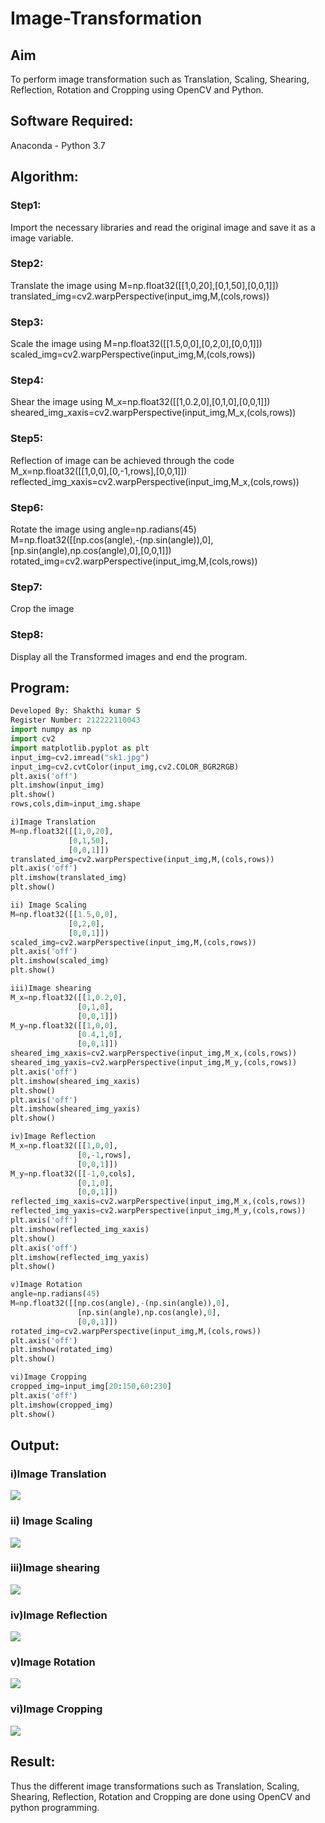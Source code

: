 # Image-Transformation
## Aim
To perform image transformation such as Translation, Scaling, Shearing, Reflection, Rotation and Cropping using OpenCV and Python.

## Software Required:
Anaconda - Python 3.7

## Algorithm:
### Step1:
Import the necessary libraries and read the original image and save it as a image variable.

### Step2:
Translate the image using M=np.float32([[1,0,20],[0,1,50],[0,0,1]]) translated_img=cv2.warpPerspective(input_img,M,(cols,rows))

### Step3:
Scale the image using M=np.float32([[1.5,0,0],[0,2,0],[0,0,1]]) scaled_img=cv2.warpPerspective(input_img,M,(cols,rows))

### Step4:
Shear the image using M_x=np.float32([[1,0.2,0],[0,1,0],[0,0,1]]) sheared_img_xaxis=cv2.warpPerspective(input_img,M_x,(cols,rows))

### Step5:
Reflection of image can be achieved through the code M_x=np.float32([[1,0,0],[0,-1,rows],[0,0,1]]) reflected_img_xaxis=cv2.warpPerspective(input_img,M_x,(cols,rows))

### Step6:
Rotate the image using angle=np.radians(45) M=np.float32([[np.cos(angle),-(np.sin(angle)),0],[np.sin(angle),np.cos(angle),0],[0,0,1]]) rotated_img=cv2.warpPerspective(input_img,M,(cols,rows))

### Step7:
Crop the image 

### Step8:
Display all the Transformed images and end the program.

## Program:
```python
Developed By: Shakthi kumar S
Register Number: 212222110043
import numpy as np
import cv2
import matplotlib.pyplot as plt
input_img=cv2.imread("sk1.jpg")
input_img=cv2.cvtColor(input_img,cv2.COLOR_BGR2RGB)
plt.axis('off')
plt.imshow(input_img)
plt.show()
rows,cols,dim=input_img.shape

i)Image Translation
M=np.float32([[1,0,20],
             [0,1,50],
             [0,0,1]])
translated_img=cv2.warpPerspective(input_img,M,(cols,rows))
plt.axis('off')
plt.imshow(translated_img)
plt.show()

ii) Image Scaling
M=np.float32([[1.5,0,0],
             [0,2,0],
             [0,0,1]])
scaled_img=cv2.warpPerspective(input_img,M,(cols,rows))
plt.axis('off')
plt.imshow(scaled_img)
plt.show()

iii)Image shearing
M_x=np.float32([[1,0.2,0],
               [0,1,0],
               [0,0,1]])
M_y=np.float32([[1,0,0],
               [0.4,1,0],
               [0,0,1]])
sheared_img_xaxis=cv2.warpPerspective(input_img,M_x,(cols,rows))
sheared_img_yaxis=cv2.warpPerspective(input_img,M_y,(cols,rows))
plt.axis('off')
plt.imshow(sheared_img_xaxis)
plt.show()
plt.axis('off')
plt.imshow(sheared_img_yaxis)
plt.show()

iv)Image Reflection
M_x=np.float32([[1,0,0],
               [0,-1,rows],
               [0,0,1]])
M_y=np.float32([[-1,0,cols],
               [0,1,0],
               [0,0,1]])
reflected_img_xaxis=cv2.warpPerspective(input_img,M_x,(cols,rows))
reflected_img_yaxis=cv2.warpPerspective(input_img,M_y,(cols,rows))
plt.axis('off')
plt.imshow(reflected_img_xaxis)
plt.show()
plt.axis('off')
plt.imshow(reflected_img_yaxis)
plt.show()

v)Image Rotation
angle=np.radians(45)
M=np.float32([[np.cos(angle),-(np.sin(angle)),0],
               [np.sin(angle),np.cos(angle),0],
               [0,0,1]])
rotated_img=cv2.warpPerspective(input_img,M,(cols,rows))
plt.axis('off')
plt.imshow(rotated_img)
plt.show()

vi)Image Cropping
cropped_img=input_img[20:150,60:230]
plt.axis('off')
plt.imshow(cropped_img)
plt.show()

```
## Output:
### i)Image Translation
![](DIP05-1.png)

### ii) Image Scaling
![](DIP05-2.png)

### iii)Image shearing
![](DIP05-3.png)

### iv)Image Reflection
![](DIP05-4.png)

### v)Image Rotation
![](DIP05-5.png)

### vi)Image Cropping
![](DIP05-6.png)

## Result: 

Thus the different image transformations such as Translation, Scaling, Shearing, Reflection, Rotation and Cropping are done using OpenCV and python programming.
